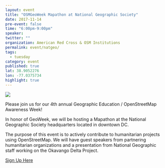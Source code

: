 ```yaml
---
layout: event 
title: "OSMGeoWeek Mapathon at National Geographic Society"
date: 2017-11-14
pre-event: false
time: "6:00pm-9:00pm"
speaker:
twitter: ""
organization: American Red Cross & OSM Institutions
permalink: event/natgeo/
tags:
  - tuesday 
category: event
published: true
lat: 38.9052276
lon: -77.0375734
highlight: true
---
```


<img src="/img/logos/natgeo.jpg" />

Please join us for our 4th annual Geographic Education / OpenStreetMap Awareness Week!

In honor of GeoWeek, we will be hosting a Mapathon at the National Geographic Society headquarters located in downtown DC.

The purpose of this event is to actively contribute to humanitarian projects using OpenStreetMap. We will have guest speakers from partnering humanitarian organizations and a presentation from National Geographic staff working on the Okavango Delta Project.

[Sign Up Here](https://www.eventbrite.com/e/osm-geoweek-mapathon-at-national-geographic-society-tickets-39299037479)
